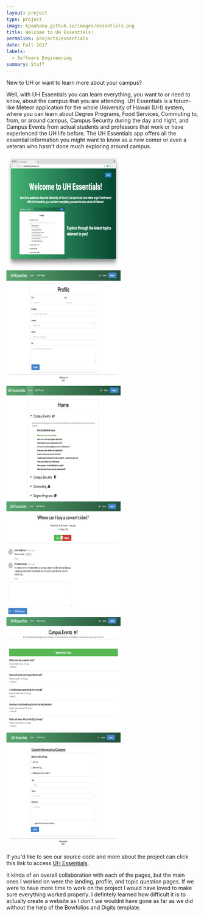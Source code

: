 ```yaml
---
layout: project
type: project
image: kpaahana.github.io/images/essentials.png
title: Welcome to UH Essentials!
permalink: projects/essentials
date: Fall 2017
labels:
  - Software Engineering
summary: Stuff
---
```


New to UH or want to learn more about your campus?


Well, with UH Essentials you can learn everything, you want to or need to know, about the campus that you are attending. UH Essentials is a forum-like Meteor application for the whole University of Hawaii (UH) system, where you can learn about Degree Programs, Food Services, Commuting to, from, or around campus, Campus Security during the day and night, and Campus Events from actual students and professors that work or have experienced the UH life before. The UH Essentials app offers all the essential information you might want to know as a new comer or even a veteran who hasn't done much exploring around campus.

<div class= "ui images">
  <img class="ui centered rounded image" src="/images/landing.png"  width= "300" height="300">
  <img class="ui centered rounded image" src="/images/profile.png"  width= "300" height="300">
  <img class="ui centered rounded image" src="/images/home.png"  width= "300" height="300"> 
  <img class="ui centered rounded image" src="/images/topic.png"  width= "300" height="300">
  <img class="ui centered rounded image" src="/images/thread.png"  width= "300" height="300">
  <img class="ui centered rounded image" src="/images/submit.png"  width= "300" height="300">
</div>

If you'd like to see our source code and more about the project can click this link to access [UH Essentials](https://uhessentials.github.io). 

It kinda of an overall collaboration with each of the pages, but the main ones I worked on were the landing, profile, and topic question pages. If we were to have more time to work on the project I would have loved to make sure everything worked properly. I defintely learned how difficult it is to actually create a website as I don't we wouldnt have gone as far as we did without the help of the Bowfolios and Digits template. 

